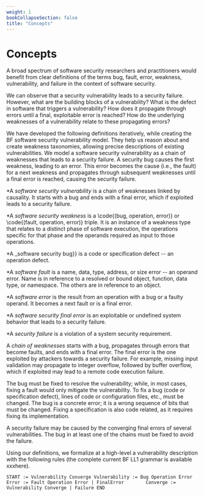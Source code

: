 ```yaml
---
weight: 1
bookCollapseSection: false
title: "Concepts"
---
```

# Concepts

A broad spectrum of software security researchers and practitioners would benefit from clear definitions of the terms bug, fault, error, weakness, vulnerability, and failure in the context of software security. 

We can observe that a security vulnerability leads to a security failure. However, what are the building blocks of a vulnerability? What is the defect in software that triggers a vulnerability? How does it propagate through errors until a final, exploitable error is reached? How do the underlying weaknesses of a vulnerability relate to these propagating errors? 

We have developed the following definitions iteratively, while creating the BF software security vulnerability model. They help us reason about and create weakness taxonomies, allowing precise descriptions of existing vulnerabilities. We model a software security vulnerability as a chain of weaknesses that leads to a security failure. A security bug causes the first weakness, leading to an error. This error becomes the cause (i.e., the fault) for a next weakness and propagates through subsequent weaknesses until a final error is reached, causing the security failure.

*A _software security vulnerability_ is a chain of weaknesses linked by causality. It starts with a bug and ends with a final error, which if exploited leads to a security failure.

*A _software security weakness_ is a \code{(bug, operation, error)} or \code{(fault, operation, error)} triple. It is an instance of a weakness type that relates to a distinct phase of software execution, the operations specific for that phase and the operands required as input to those operations.

*A _software security bug}} is a code or specification defect -- an operation defect. 

*A _software fault_ is a name, data, type, address, or size error -- an operand error. Name is in reference to a resolved or bound object, function, data type, or namespace. The others are in reference to an object.

*A _software error_ is the result from an operation with a bug or a faulty operand. It becomes a next fault or is a final error.

*A _software security final error_ is an exploitable or undefined system behavior that leads to a security failure. 

*A _security failure_ is a violation of a system security requirement. 

A _chain of weaknesses_ starts with a bug, propagates through errors that become faults, and ends with a final error. The final error is the one exploited by attackers towards a security failure. For example, missing input validation may propagate to integer overflow, followed by buffer overflow, which if exploited may lead to a remote code execution failure.

The bug must be fixed to resolve the vulnerability; while, in most cases, fixing a fault would only mitigate the vulnerability. To fix a bug (code or specification defect), lines of code or configuration files, etc., must be changed. The bug is a concrete error; it is a wrong sequence of bits that must be changed. Fixing a specification is also code related, as it requires fixing its implementation. 

A security failure may be caused by the converging final errors of several vulnerabilities. The bug in at least one of the chains must be fixed to avoid the failure.

Using our definitions, we formalize at a high-level a vulnerability description with the following rules (the complete current BF LL1 grammar is available xxxhere).

`START := Vulnerability Converge
Vulnerability := Bug Operation Error
Error := Fault Operation Error | FinalError       
Converge := Vulnerability Converge | Failure END`
